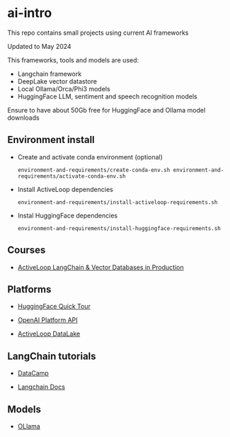 # ai-intro

This repo contains small projects using current AI frameworks 

Updated to May 2024

This frameworks, tools and models are used:

- Langchain framework
- DeepLake vector datastore
- Local Ollama/Orca/Phi3 models
- HuggingFace LLM, sentiment and speech recognition models

Ensure to have about 50Gb free for HuggingFace and Ollama model downloads

## Environment install

- Create and activate conda environment (optional)

    `environment-and-requirements/create-conda-env.sh
    environment-and-requirements/activate-conda-env.sh`

- Install ActiveLoop dependencies
    
    `environment-and-requirements/install-activeloop-requirements.sh`

- Instal HuggingFace dependencies

    `environment-and-requirements/install-huggingface-requirements.sh`

## Courses

- [ActiveLoop LangChain & Vector Databases in Production](https://learn.activeloop.ai/courses/langchain)


## Platforms

- [HuggingFace Quick Tour](https://huggingface.co/docs/transformers/quicktour)

- [OpenAI Platform API](https://platform.openai.com)

- [ActiveLoop DataLake](https://app.activeloop.ai)

## LangChain tutorials

- [DataCamp](https://www.datacamp.com/tutorial/how-to-build-llm-applications-with-langchain)

- [Langchain Docs](https://python.langchain.com/)

## Models

- [OLlama](https://ollama.com/download)

